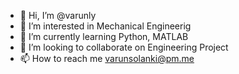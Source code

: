 - 👋 Hi, I’m @varunly
- 👀 I’m interested in Mechanical Engineerig  
- 🌱 I’m currently learning Python, MATLAB
- 💞️ I’m looking to collaborate on Engineering Project
- 📫 How to reach me varunsolanki@pm.me

<!---
varunly/varunly is a ✨ special ✨ repository because its `README.md` (this file) appears on your GitHub profile.
You can click the Preview link to take a look at your changes.
--->
